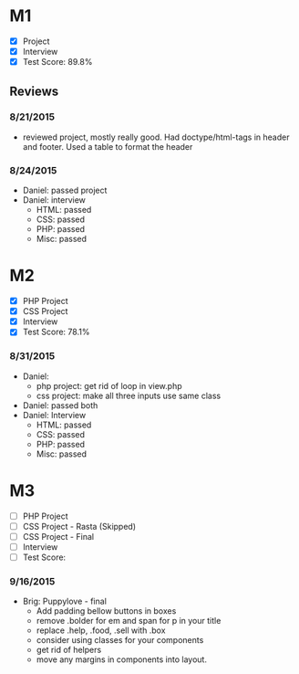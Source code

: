 # M1

- [x] Project
- [x] Interview
- [x] Test Score: 89.8%

## Reviews

### 8/21/2015
- reviewed project, mostly really good. Had doctype/html-tags in header and footer. Used a table to format the header

### 8/24/2015
- Daniel: passed project
- Daniel: interview
  - HTML: passed
  - CSS: passed
  - PHP: passed
  - Misc: passed


# M2

- [x] PHP Project
- [x] CSS Project
- [x] Interview
- [x] Test Score: 78.1%

### 8/31/2015
- Daniel: 
  - php project: get rid of loop in view.php
  - css project: make all three inputs use same class
- Daniel: passed both
- Daniel: Interview
  - HTML: passed
  - CSS: passed
  - PHP: passed
  - Misc: passed


# M3

- [ ] PHP Project
- [ ] CSS Project - Rasta (Skipped)
- [ ] CSS Project - Final
- [ ] Interview
- [ ] Test Score: 

### 9/16/2015
- Brig: Puppylove - final
  - Add padding bellow buttons in boxes
  - remove .bolder for em and span for p in your title
  - replace .help, .food, .sell with .box
  - consider using classes for your components
  - get rid of helpers
  - move any margins in components into layout.
